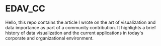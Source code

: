 # EDAV_CC

Hello, this repo contains the article I wrote on the art of visualization and data importance as part of a community contribution. It highlights a brief history of data visualization and the current applications in today's corporate and organizational environment. 
